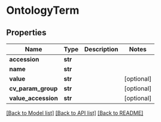 # OntologyTerm

## Properties
Name | Type | Description | Notes
------------ | ------------- | ------------- | -------------
**accession** | **str** |  | 
**name** | **str** |  | 
**value** | **str** |  | [optional] 
**cv_param_group** | **str** |  | [optional] 
**value_accession** | **str** |  | [optional] 

[[Back to Model list]](../README.md#documentation-for-models) [[Back to API list]](../README.md#documentation-for-api-endpoints) [[Back to README]](../README.md)


